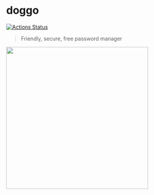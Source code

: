 # doggo
[![Actions Status](https://github.com/wswoodruff/doggo/workflows/code%20push%20test%20runner/badge.svg)](https://github.com/wswoodruff/doggo/actions)
> Friendly, secure, free password manager
<img width=380 src="https://swervy.io/code/doggo-lock" />
